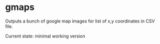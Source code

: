 # gmaps
Outputs a bunch of google map images for list of x,y coordinates in CSV file.

Current state: minimal working version
